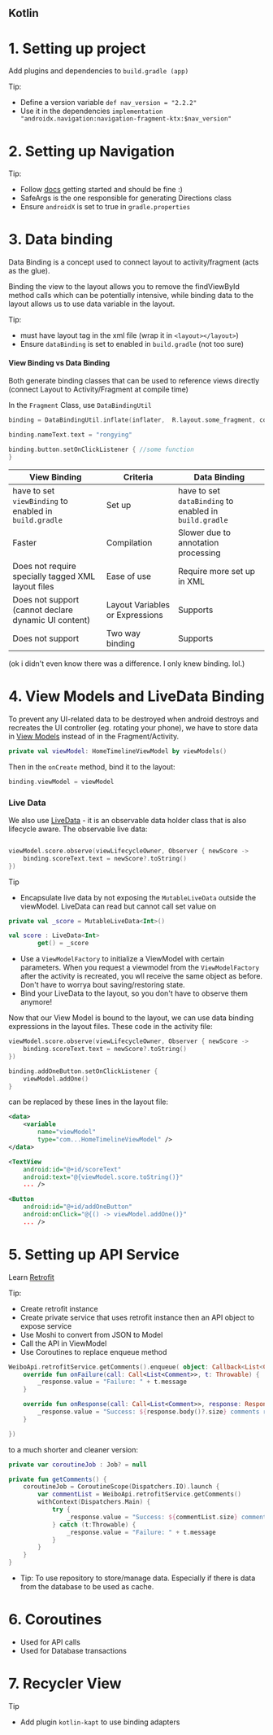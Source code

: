 ## Kotlin

# 1. Setting up project
Add plugins and dependencies to `build.gradle (app)`

Tip:
* Define a version variable `def nav_version = "2.2.2"`
* Use it in the dependencies `implementation "androidx.navigation:navigation-fragment-ktx:$nav_version"`


# 2. Setting up Navigation
Tip:
* Follow [docs](https://developer.android.com/guide/navigation/navigation-getting-started) getting started and should be fine :)
* SafeArgs is the one responsible for generating Directions class
* Ensure `androidX` is set to true in `gradle.properties`

# 3. Data binding
Data Binding is a concept used to connect layout to activity/fragment (acts as the glue). 

Binding the view to the layout allows you to remove the findViewById method calls which can be potentially intensive, while binding data to the layout allows us to use data variable in the layout.

Tip:
* must have layout tag in the xml file (wrap it in `<layout></layout>`)
* Ensure `dataBinding` is set to enabled in `build.gradle` (not too sure)

#### View Binding vs Data Binding

Both generate binding classes that can be used to reference views directly (connect Layout to Activity/Fragment at compile time)

In the `Fragment` Class, use `DataBindingUtil`
```kotlin
binding = DataBindingUtil.inflate(inflater,  R.layout.some_fragment, container, false)

binding.nameText.text = "rongying"

binding.button.setOnClickListener { //some function 
}
```

|View Binding | Criteria | Data Binding |
|--|--|--|
|have to set `viewBinding` to enabled in `build.gradle` | Set up | have to set `dataBinding` to enabled in `build.gradle`|
|Faster|Compilation|Slower due to annotation processing|
|Does not require specially tagged XML layout files|Ease of use|Require more set up in XML|
|Does not support (cannot declare dynamic UI content)|Layout Variables or Expressions|Supports|
|Does not support|Two way binding|Supports|

(ok i didn't even know there was a difference. I only knew binding. lol.)


# 4. View Models and LiveData Binding
To prevent any UI-related data to be destroyed when android destroys and recreates the UI controller (eg. rotating your phone), we have to store data in [View Models](https://developer.android.com/topic/libraries/architecture/viewmodel) instead of in the Fragment/Activity.


```kotlin
private val viewModel: HomeTimelineViewModel by viewModels()
```

Then in the `onCreate` method, bind it to the layout:
```kotlin
binding.viewModel = viewModel
```

### Live Data
We also use [LiveData](https://developer.android.com/topic/libraries/architecture/livedata) - it is an observable data holder class that is also lifecycle aware. The observable live data:
```kotlin

viewModel.score.observe(viewLifecycleOwner, Observer { newScore ->
    binding.scoreText.text = newScore?.toString()
})
```


Tip
* Encapsulate live data by not exposing the `MutableLiveData` outside the viewModel. LiveData can read but cannot call set value on
```kotlin
private val _score = MutableLiveData<Int>()

val score : LiveData<Int>
        get() = _score
```
* Use a `ViewModelFactory` to initialize a ViewModel with certain parameters. When you request a viewmodel from the `ViewModelFactory` after the activity is recreated, you wll receive the same object as before. Don't have to worrya bout saving/restoring state.
* Bind your LiveData to the layout, so you don't have to observe them anymore!

Now that our View Model is bound to the layout, we can use data binding expressions in the layout files. These code in the activity file:
```kotlin
viewModel.score.observe(viewLifecycleOwner, Observer { newScore ->
    binding.scoreText.text = newScore?.toString()
})

binding.addOneButton.setOnClickListener {
    viewModel.addOne()
}
```
can be replaced by these lines in the layout file:
```xml
<data>
    <variable
        name="viewModel"
        type="com...HomeTimelineViewModel" />
</data>

<TextView
    android:id="@+id/scoreText"
    android:text="@{viewModel.score.toString()}"
    ... />

<Button
    android:id="@+id/addOneButton"
    android:onClick="@{() -> viewModel.addOne()}"
    ... />
```


# 5. Setting up API Service
Learn [Retrofit](https://square.github.io/retrofit/)

Tip:
* Create retrofit instance
* Create private service that uses retrofit instance then an API object to expose service
* Use Moshi to convert from JSON to Model
* Call the API in ViewModel
* Use Coroutines to replace enqueue method
```kotlin
WeiboApi.retrofitService.getComments().enqueue( object: Callback<List<Comment>>  {
    override fun onFailure(call: Call<List<Comment>>, t: Throwable) {
        _response.value = "Failure: " + t.message
    }

    override fun onResponse(call: Call<List<Comment>>, response: Response<List<Comment>>) {
        _response.value = "Success: ${response.body()?.size} comments retrieved!"
    }

})
```
to a much shorter and cleaner version:
```kotlin
private var coroutineJob : Job? = null

private fun getComments() {
    coroutineJob = CoroutineScope(Dispatchers.IO).launch {
        var commentList = WeiboApi.retrofitService.getComments()
        withContext(Dispatchers.Main) {
            try {
                _response.value = "Success: ${commentList.size} comments retrieved!"
            } catch (t:Throwable) {
                _response.value = "Failure: " + t.message
            }
        }
    }
}
```
* Tip: To use repository to store/manage data. Especially if there is data from the database to be used as cache. 

# 6. Coroutines
* Used for API calls
* Used for Database transactions

# 7. Recycler View

Tip
* Add plugin `kotlin-kapt` to use binding adapters